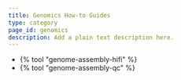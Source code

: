```yaml
---
title: Genomics How-to Guides
type: category
page_id: genomics
description: Add a plain text description here.
---
```


- {% tool "genome-assembly-hifi" %}
- {% tool "genome-assembly-qc" %}


